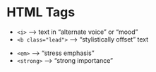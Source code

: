 # HTML Tags

- `<i>` --> text in “alternate voice” or “mood”
- `<b class="lead">` --> “stylistically offset” text


* `<em>` --> “stress emphasis”
* `<strong>` --> “strong importance”
